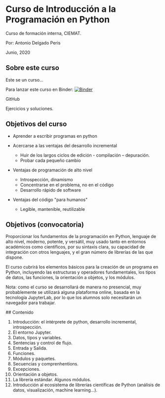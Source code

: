 # Curso de Introducción a la Programación en Python
    
Curso de formación interna, CIEMAT.

Por: Antonio Delgado Peris

Junio, 2020



## Sobre este curso

Este se un curso...

Para lanzar este curso en Binder: 
[![Binder](https://mybinder.org/badge_logo.svg)](https://mybinder.org/v2/gh/andelpe/curso-intro-python/master)

GitHub

Ejercicios y soluciones.


## Objetivos del curso

- Aprender a escribir programas en python


- Acercarse a las ventajas del desarrollo incremental

  - Huir de los largos ciclos de edición - compilación – depuración. 
  - Probar cada pequeño cambio
  
  
- Ventajas de programación de alto nivel

  - Introspección, dinamismo
  - Concentrarse en el problema, no en el código
  - Desarrollo rápido de software
  
  
- Ventajas del código "para humanos"

  - Legible, mantenible, reutilizable
  
## Objetivos (convocatoria)

Proporcionar los fundamentos de la programación en Python, lenguaje de alto nivel, moderno, potente, y versátil, muy usado tanto en entornos académicos como científicos, por su sintaxis clara, su capacidad de integración con otros lenguajes, y el gran número de librerías de las que dispone. 

El curso cubrirá los elementos básicos para la creación de un programa en Python, incluyendo las estructuras y operadores fundamentales, los tipos de datos, las funciones, la orientación a objetos, y los módulos. 

Nota: como el curso se desarrollará de manera no presencial, muy probablemente se utilizará alguna plataforma online, basada en la tecnología JupyterLab, por lo que los alumnos solo necesitarán un navegador para trabajar.

## Contenido

1.	Introducción: el intérprete de python, desarrollo incremental, introspección.
2.	El entorno Jupyter.
3.	Datos, tipos y variables.
4.	Sentencias y control de flujo.
5.	Entrada y Salida.
6.	Funciones.
7.	Módulos y paquetes.
8.	Secuencias y comprenhentions.
9.	Excepciones.
10.	Orientación a objetos.
11.	La librería estándar. Algunos módulos.
12.	Introducción al ecosistema de librerías científicas de Python (análisis de datos, visualización, machine learning…).



